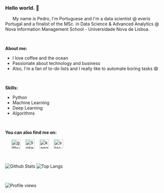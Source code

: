 ### Hello world. 👋

&nbsp;&nbsp;&nbsp;&nbsp;&nbsp;&nbsp;My name is Pedro, I'm Portuguese and I'm a data scientist @ everis Portugal and a finalist of the MSc. in Data Science & Advanced Analytics @ Nova Information Management School - Universidade Nova de Lisboa.

<br>

__About me:__
  - I love coffee and the ocean
  - Passionate about technology and business
  - Also, I'm a fan of to-do lists and I really like to automate boring tasks 😄

<br>

__Skills:__ 
  - Python
  - Machine Learning
  - Deep Learning
  - Algorithms

<br>

__You can also find me on:__

&nbsp;&nbsp;&nbsp;&nbsp; 
[<img src='https://cdn.jsdelivr.net/npm/simple-icons@3.0.1/icons/github.svg' alt='github' height='30'>](https://github.com/pedromlsreis)
&nbsp;&nbsp;
[<img src='https://cdn.jsdelivr.net/npm/simple-icons@3.0.1/icons/linkedin.svg' alt='linkedin' height='30'>](https://www.linkedin.com/in/pedrom-reis/)
&nbsp;&nbsp;
[<img src='https://cdn.jsdelivr.net/npm/simple-icons@3.0.1/icons/kaggle.svg' alt='kaggle' height='30'>](https://www.kaggle.com/pedromlsreis)
&nbsp;&nbsp;
[<img src='https://cdn.jsdelivr.net/npm/simple-icons@3.0.1/icons/stackoverflow.svg' alt='stackoverflow' height='30'>](https://stackoverflow.com/users/8406700)

<br>

![Github Stats](https://github-readme-stats.vercel.app/api?username=pedromlsreis&show_icons=true&count_private=true&include_all_commits=true&hide=stars)
![Top Langs](https://github-readme-stats.vercel.app/api/top-langs/?username=pedromlsreis&layout=compact)

<br>

![Profile views](https://gpvc.arturio.dev/pedromlsreis)  


<!--
**pedromlsreis/pedromlsreis** is a ✨ _special_ ✨ repository because its `README.md` (this file) appears on your GitHub profile.

Here are some ideas to get you started:

- 🔭 I’m currently working on ...
- 🌱 I’m currently learning ...
- 👯 I’m looking to collaborate on ...
- 🤔 I’m looking for help with ...
- 💬 Ask me about ...
- 📫 How to reach me: ...
- 😄 Pronouns: ...
- ⚡ Fun fact: ...
-->
